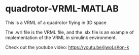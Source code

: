 # quadrotor-VRML-MATLAB
This is a VRML of a quadrotor flying in 3D space

The .wrl file is the VRML file, and the .slx file is an example of implementation of the VRML in simulink environment.

Check out the youtube video: https://youtu.be/jiwoLsKon-k
